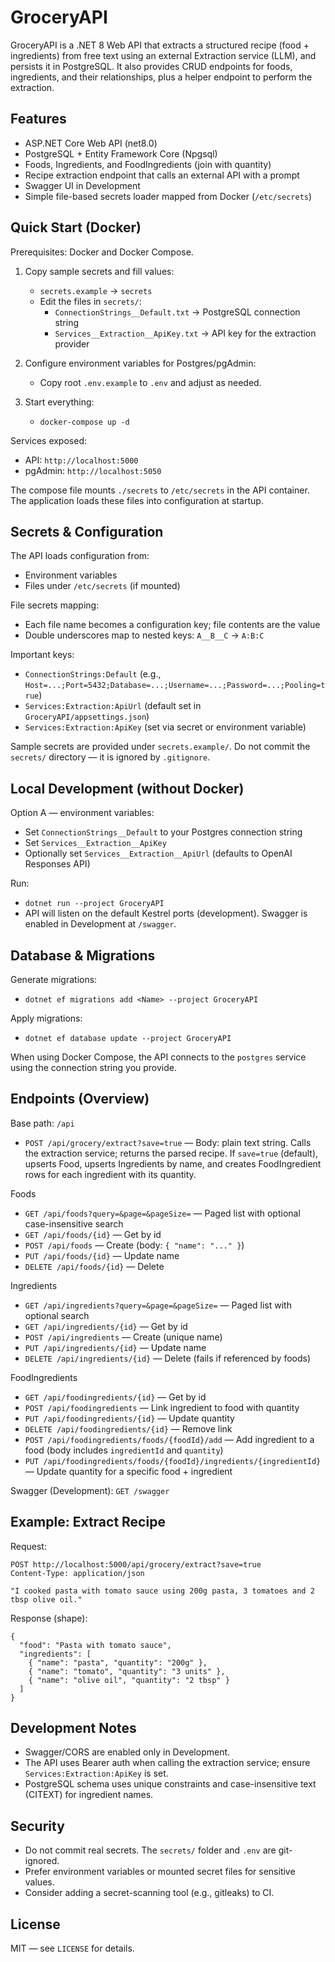 # GroceryAPI

GroceryAPI is a .NET 8 Web API that extracts a structured recipe (food + ingredients) from free text using an external Extraction service (LLM), and persists it in PostgreSQL. It also provides CRUD endpoints for foods, ingredients, and their relationships, plus a helper endpoint to perform the extraction.

## Features
- ASP.NET Core Web API (net8.0)
- PostgreSQL + Entity Framework Core (Npgsql)
- Foods, Ingredients, and FoodIngredients (join with quantity)
- Recipe extraction endpoint that calls an external API with a prompt
- Swagger UI in Development
- Simple file-based secrets loader mapped from Docker (`/etc/secrets`)

## Quick Start (Docker)

Prerequisites: Docker and Docker Compose.

1) Copy sample secrets and fill values:
   - `secrets.example` → `secrets`
   - Edit the files in `secrets/`:
     - `ConnectionStrings__Default.txt` → PostgreSQL connection string
     - `Services__Extraction__ApiKey.txt` → API key for the extraction provider

2) Configure environment variables for Postgres/pgAdmin:
   - Copy root `.env.example` to `.env` and adjust as needed.

3) Start everything:
   - `docker-compose up -d`

Services exposed:
- API: `http://localhost:5000`
- pgAdmin: `http://localhost:5050`

The compose file mounts `./secrets` to `/etc/secrets` in the API container. The application loads these files into configuration at startup.

## Secrets & Configuration

The API loads configuration from:
- Environment variables
- Files under `/etc/secrets` (if mounted)

File secrets mapping:
- Each file name becomes a configuration key; file contents are the value
- Double underscores map to nested keys: `A__B__C` → `A:B:C`

Important keys:
- `ConnectionStrings:Default` (e.g., `Host=...;Port=5432;Database=...;Username=...;Password=...;Pooling=true`)
- `Services:Extraction:ApiUrl` (default set in `GroceryAPI/appsettings.json`)
- `Services:Extraction:ApiKey` (set via secret or environment variable)

Sample secrets are provided under `secrets.example/`. Do not commit the `secrets/` directory — it is ignored by `.gitignore`.

## Local Development (without Docker)

Option A — environment variables:
- Set `ConnectionStrings__Default` to your Postgres connection string
- Set `Services__Extraction__ApiKey`
- Optionally set `Services__Extraction__ApiUrl` (defaults to OpenAI Responses API)

Run:
- `dotnet run --project GroceryAPI`
- API will listen on the default Kestrel ports (development). Swagger is enabled in Development at `/swagger`.

## Database & Migrations

Generate migrations:
- `dotnet ef migrations add <Name> --project GroceryAPI`

Apply migrations:
- `dotnet ef database update --project GroceryAPI`

When using Docker Compose, the API connects to the `postgres` service using the connection string you provide.

## Endpoints (Overview)

Base path: `/api`

- `POST /api/grocery/extract?save=true` — Body: plain text string. Calls the extraction service; returns the parsed recipe. If `save=true` (default), upserts Food, upserts Ingredients by name, and creates FoodIngredient rows for each ingredient with its quantity.

Foods
- `GET /api/foods?query=&page=&pageSize=` — Paged list with optional case-insensitive search
- `GET /api/foods/{id}` — Get by id
- `POST /api/foods` — Create (body: `{ "name": "..." }`)
- `PUT /api/foods/{id}` — Update name
- `DELETE /api/foods/{id}` — Delete

Ingredients
- `GET /api/ingredients?query=&page=&pageSize=` — Paged list with optional search
- `GET /api/ingredients/{id}` — Get by id
- `POST /api/ingredients` — Create (unique name)
- `PUT /api/ingredients/{id}` — Update name
- `DELETE /api/ingredients/{id}` — Delete (fails if referenced by foods)

FoodIngredients
- `GET /api/foodingredients/{id}` — Get by id
- `POST /api/foodingredients` — Link ingredient to food with quantity
- `PUT /api/foodingredients/{id}` — Update quantity
- `DELETE /api/foodingredients/{id}` — Remove link
- `POST /api/foodingredients/foods/{foodId}/add` — Add ingredient to a food (body includes `ingredientId` and `quantity`)
- `PUT /api/foodingredients/foods/{foodId}/ingredients/{ingredientId}` — Update quantity for a specific food + ingredient

Swagger (Development): `GET /swagger`

## Example: Extract Recipe

Request:
```
POST http://localhost:5000/api/grocery/extract?save=true
Content-Type: application/json

"I cooked pasta with tomato sauce using 200g pasta, 3 tomatoes and 2 tbsp olive oil."
```

Response (shape):
```
{
  "food": "Pasta with tomato sauce",
  "ingredients": [
    { "name": "pasta", "quantity": "200g" },
    { "name": "tomato", "quantity": "3 units" },
    { "name": "olive oil", "quantity": "2 tbsp" }
  ]
}
```

## Development Notes
- Swagger/CORS are enabled only in Development.
- The API uses Bearer auth when calling the extraction service; ensure `Services:Extraction:ApiKey` is set.
- PostgreSQL schema uses unique constraints and case-insensitive text (CITEXT) for ingredient names.

## Security
- Do not commit real secrets. The `secrets/` folder and `.env` are git-ignored.
- Prefer environment variables or mounted secret files for sensitive values.
- Consider adding a secret-scanning tool (e.g., gitleaks) to CI.

## License
MIT — see `LICENSE` for details.
